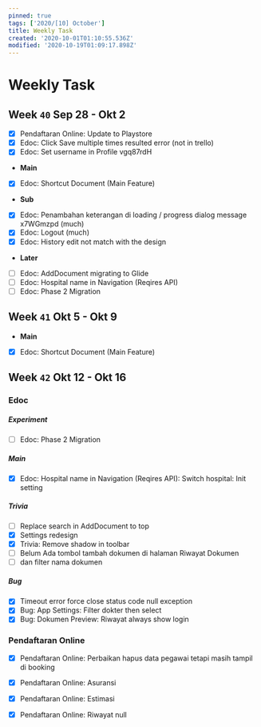 ```yaml
---
pinned: true
tags: ['2020/[10] October']
title: Weekly Task
created: '2020-10-01T01:10:55.536Z'
modified: '2020-10-19T01:09:17.898Z'
---
```


# Weekly Task

## Week `40` Sep 28 - Okt 2
- [x] Pendaftaran Online: Update to Playstore
- [x] Edoc: Click Save multiple times resulted error (not in trello)
- [x] Edoc: Set username in Profile vgq87rdH
- **Main**
- [x] Edoc: Shortcut Document (Main Feature)
- **Sub**
- [x] Edoc: Penambahan keterangan di loading / progress dialog message x7WGmzpd (much)
- [x] Edoc: Logout (much)
- [x] Edoc: History edit not match with the design 
- **Later**
- [ ] Edoc: AddDocument migrating to Glide
- [ ] Edoc: Hospital name in Navigation (Reqires API)
- [ ] Edoc: Phase 2 Migration

## Week `41` Okt 5 - Okt 9
- **Main**
- [x] Edoc: Shortcut Document (Main Feature)

## Week `42` Okt 12 - Okt 16
### Edoc
##### Experiment
- [ ] Edoc: Phase 2 Migration
##### Main
- [x] Edoc: Hospital name in Navigation (Reqires API): Switch hospital: Init setting
##### Trivia
- [ ] Replace search in AddDocument to top
- [x] Settings redesign
- [x] Trivia: Remove shadow in toolbar
- [ ] Belum Ada tombol tambah dokumen di halaman Riwayat Dokumen
- [ ] dan filter nama dokumen 
##### Bug
- [x] Timeout error force close status code null exception
- [x] Bug: App Settings: Filter dokter then select
- [x] Bug: Dokumen Preview: Riwayat always show login

### Pendaftaran Online
- [x] Pendaftaran Online: Perbaikan hapus data pegawai tetapi masih tampil di booking
- [x] Pendaftaran Online: Asuransi
- [x] Pendaftaran Online: Estimasi
- [x] Pendaftaran Online: Riwayat null


